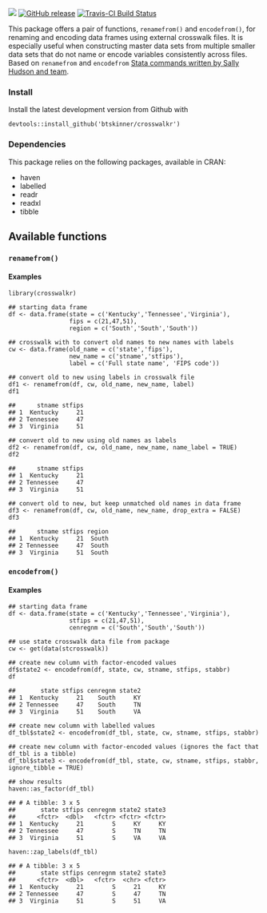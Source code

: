 ![](https://img.shields.io/badge/dev-beta-red.svg) [![GitHub
release](https://img.shields.io/github/release/btskinner/crosswalkr.svg)](https://github.com/btskinner/crosswalkr)
[![Travis-CI Build
Status](https://travis-ci.org/btskinner/crosswalkr.svg?branch=master)](https://travis-ci.org/btskinner/crosswalkr)

This package offers a pair of functions, `renamefrom()` and
`encodefrom()`, for renaming and encoding data frames using external
crosswalk files. It is especially useful when constructing master data
sets from multiple smaller data sets that do not name or encode
variables consistently across files. Based on `renamefrom` and
`encodefrom` [Stata commands written by Sally Hudson and
team](https://github.com/slhudson/rename-and-encode).

### Install

Install the latest development version from Github with

    devtools::install_github('btskinner/crosswalkr')

### Dependencies

This package relies on the following packages, available in CRAN:

-   haven
-   labelled
-   readr
-   readxl
-   tibble

Available functions
-------------------

### `renamefrom()`

#### Examples

    library(crosswalkr)

    ## starting data frame
    df <- data.frame(state = c('Kentucky','Tennessee','Virginia'),
                     fips = c(21,47,51),
                     region = c('South','South','South'))

    ## crosswalk with to convert old names to new names with labels
    cw <- data.frame(old_name = c('state','fips'),
                     new_name = c('stname','stfips'),
                     label = c('Full state name', 'FIPS code'))

    ## convert old to new using labels in crosswalk file
    df1 <- renamefrom(df, cw, old_name, new_name, label)
    df1

    ##      stname stfips
    ## 1  Kentucky     21
    ## 2 Tennessee     47
    ## 3  Virginia     51

    ## convert old to new using old names as labels
    df2 <- renamefrom(df, cw, old_name, new_name, name_label = TRUE)
    df2

    ##      stname stfips
    ## 1  Kentucky     21
    ## 2 Tennessee     47
    ## 3  Virginia     51

    ## convert old to new, but keep unmatched old names in data frame
    df3 <- renamefrom(df, cw, old_name, new_name, drop_extra = FALSE)
    df3

    ##      stname stfips region
    ## 1  Kentucky     21  South
    ## 2 Tennessee     47  South
    ## 3  Virginia     51  South

### `encodefrom()`

#### Examples

    ## starting data frame
    df <- data.frame(state = c('Kentucky','Tennessee','Virginia'),
                     stfips = c(21,47,51),
                     cenregnm = c('South','South','South'))

    ## use state crosswalk data file from package
    cw <- get(data(stcrosswalk))

    ## create new column with factor-encoded values
    df$state2 <- encodefrom(df, state, cw, stname, stfips, stabbr)
    df

    ##       state stfips cenregnm state2
    ## 1  Kentucky     21    South     KY
    ## 2 Tennessee     47    South     TN
    ## 3  Virginia     51    South     VA

    ## create new column with labelled values
    df_tbl$state2 <- encodefrom(df_tbl, state, cw, stname, stfips, stabbr)

    ## create new column with factor-encoded values (ignores the fact that df_tbl is a tibble)
    df_tbl$state3 <- encodefrom(df_tbl, state, cw, stname, stfips, stabbr, ignore_tibble = TRUE)

    ## show results
    haven::as_factor(df_tbl)

    ## # A tibble: 3 x 5
    ##       state stfips cenregnm state2 state3
    ##      <fctr>  <dbl>   <fctr> <fctr> <fctr>
    ## 1  Kentucky     21        S     KY     KY
    ## 2 Tennessee     47        S     TN     TN
    ## 3  Virginia     51        S     VA     VA

    haven::zap_labels(df_tbl)

    ## # A tibble: 3 x 5
    ##       state stfips cenregnm state2 state3
    ##      <fctr>  <dbl>   <fctr>  <chr> <fctr>
    ## 1  Kentucky     21        S     21     KY
    ## 2 Tennessee     47        S     47     TN
    ## 3  Virginia     51        S     51     VA
